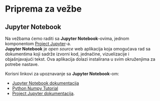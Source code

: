 # Priprema za vežbe  

## Jupyter Notebook  

Na vežbama ćemo raditi sa **Jupyter Notebook**-ovima, jednom komponentom [Project Jupyter](https://jupyter.org/)-a.  
**Jupyter Notebook** je *open source* web aplikacija koja omogućava rad sa dokumentima koji sadrže izvorni kod, jednačine, vizuelizacije i objašnjavajući tekst. Ova aplikacija dolazi instalirana u svim okruženjima za potrebe nastave.

Korisni linkovi za upoznavanje sa **Jupyter Notebook**-om:  
* [Jupyter Notebook dokumentacija](https://jupyter-notebook.readthedocs.io/en/stable/)  
* [Python Numpy Tutorial](http://cs231n.github.io/python-numpy-tutorial/)  
* [Project Jupyter dokumentacija](https://jupyter.org/documentation).

